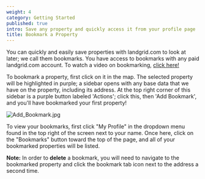 ```yaml
---
weight: 4
category: Getting Started
published: true
intro: Save any property and quickly access it from your profile page
title: Bookmark a Property
---
```


You can quickly and easily save properties with landgrid.com to look at later; we call them bookmarks. You have access to bookmarks with any paid landgrid.com account. To watch a video on bookmarking, [click here!](https://youtu.be/uz-T-F9ld84)

To bookmark a property, first click on it in the map. The selected property will be highlighted in purple; a sidebar opens with any base data that we have on the property, including its address. At the top right corner of this sidebar is a purple button labeled 'Actions'; click this, then 'Add Bookmark', and you'll have bookmarked your first property!

![Add_Bookmark.jpg]({{site.baseurl}}/img/Add_Bookmark.jpg)


To view your bookmarks, first click "My Profile" in the dropdown menu found in the top right of the screen next to your name. Once here, click on the "Bookmarks" button toward the top of the page, and all of your bookmarked properties will be listed.


**Note:** In order to **delete** a bookmark, you will need to navigate to the bookmarked property and click the bookmark tab icon next to the address a second time.


